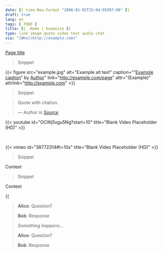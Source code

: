 ```yaml
---
date: {{ time.Now.Format "2006-01-02T15:04:05Z07:00" }}
draft: true
lang: en
tags: [ TODO ]
title: {{ .Name | humanize }}
type: link image quote video text audio chat
via: "[Who](http://example.com)"
---
```


<!-- link -->

[Page title](http://example.com)

> Snippet

<!-- image -->

{{< figure src="example.jpg" alt="Example alt text" caption="“[Example caption](https://example.com/photo)” by [Author](https://example.com/author)" link="http://example.com/page" attr="(Example)" attrlink="http://example.com" >}}

> Snippet

<!-- quote -->

> Quote with citation.
>
> — <cite>Author</cite> in <cite>[Source](http://example.com)</cite>

<!-- video -->

{{< youtube id="OCWj5xgu5Ng?start=10" title="Blank Video Placeholder (HD)" >}}

&nbsp;

{{< vimeo id="38772314#t=10s" title="Blank Video Placeholder (HD)" >}}

> Snippet

<!-- text -->

Context

> Snippet

<!-- audio -->

Context

{{<audio src="example.mp3" caption="Audio test file" title="Audio test file:" >}}

<!-- chat -->

> **Alice**: Question?
>
> **Bob**: Response
>
> *Something happens…*
>
> **Alice**: Question?
>
> **Bob**: Response
